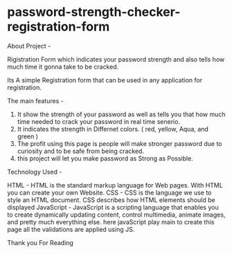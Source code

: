 # password-strength-checker-registration-form

About Project -

Rigistration Form which indicates your password strength and also tells how much time it gonna take to be cracked.

Its A simple Registration form that can be used in any application for registration.

The main features -

1. It show the strength of your password as well as tells you that how much time needed to crack your password in real time senerio.
2. It indicates the strength in Differnet colors. ( red, yellow, Aqua, and green )
3. The profit using this page is people will make stronger password due to curiosity and to be safe from being cracked.
4. this project will let you make password as Strong as Possible.

Technology Used -

HTML - HTML is the standard markup language for Web pages. With HTML you can create your own Website.
CSS - CSS is the language we use to style an HTML document. CSS describes how HTML elements should be displayed
JavaScript - JavaScript is a scripting language that enables you to create dynamically updating content, control multimedia, animate images, and pretty much everything else.
    here javaScript play main to create this page all the validations are applied using JS.

Thank you For Reading
